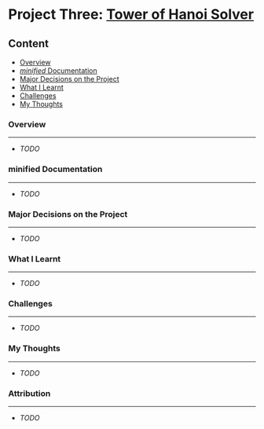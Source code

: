 # Project Three: [Tower of Hanoi Solver](https://github.com/intOppong/software_engineer_journey/blob/master/cs_wd_progress.md)

## Content
* [Overview](#overview)
* [*minified* Documentation](#minified-documentation)
* [Major Decisions on the Project](#major-decisions-on-the-project)
* [What I Learnt](#what-i-learnt)
* [Challenges](#challenges)
* [My Thoughts](#my-thoughts)

### Overview
***
  * *TODO*

### minified Documentation
***
  * *TODO*

### Major Decisions on the Project 
***
  * *TODO*


### What I Learnt
***
  * *TODO*

### Challenges
***
  * *TODO*

### My Thoughts
***
  * *TODO*

### Attribution
***
  * *TODO*

